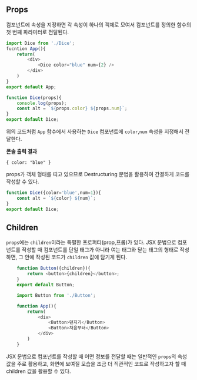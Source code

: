 ## Props

컴포넌트에 속성을 지정하면 각 속성이 하나의 객체로 모여서 컴포넌트를 정의한 함수의 첫 번째 파라미터로 전달된다.
```js
import Dice from './Dice';
fucntion App(){
    return(
        <div>
            <Dice color="blue" num={2} />
        </div>
    )
}
export default App;
```

```js
function Dice(props){
    console.log(props);
    const alt = `${props.color} ${props.num}`;
}
export default Dice;
```

위의 코드처럼 `App` 함수에서 사용하는 `Dice` 컴포넌트에 `color`,`num` 속성을 지정해서 전달한다.  

**콘솔 출력 결과**
```
{ color: "blue" }
```

props가 객체 형태를 띠고 있으므로 Destructuring 문법을 활용하여 간결하게 코드를 작성할 수 있다.
```js
function Dice({color='blue',num=1}){
    const alt = `${color} ${num}`;
}
export default Dice;
```

## Children

`props`에는 `children`이라는 특펼한 프로퍼티(prop,프롭)가 있다. JSX 문법으로 컴포넌트를 작성할 때 컴포넌트를 단일 태그가 아니라 여는 태그와 닫는 태그의 형태로 작성하면, 그 안에 작성된 코드가 `children` 값에 담기게 된다. 

```js
    function Button({children}){
        return <button>{children}</button>;
    }
    export default Button;
```

```js
    import Button from './Button';

    function App(){
        return(
            <div>
                <Button>던지기</Button>
                <Button>처음부터</Button>
            </div>
        )
    }
```

JSX 문법으로 컴포넌트를 작성할 때 어떤 정보를 전달할 때는 일반적인 `props`의 속성값을 주로 활용하고, 화면에 보여질 모습을 조금 더 직관적인 코드로 작성하고자 할 때 children 값을 활용할 수 있다. 